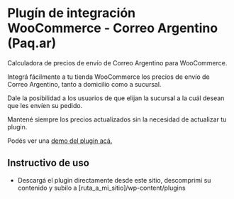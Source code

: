 # Plugín de integración WooCommerce - Correo Argentino (Paq.ar)

Calculadora de precios de envío de Correo Argentino para WooCommerce.

Integrá fácilmente a tu tienda WooCommerce los precios de envío de Correo Argentino, tanto a domicilio como a sucursal.

Dale la posibilidad a los usuarios de que elijan la sucursal a la cuál desean que les envíen su pedido.

Mantené siempre los precios actualizados sin la necesidad de actualizar tu plugin.

Podés ver una <a href="http://woo-ca-demo.adue.digital/" target="_blank">demo del plugin acá.</a>

## Instructivo de uso

* Descargá el plugin directamente desde este sitio, descomprimí su contenido y subilo a [ruta_a_mi_sitio]/wp-content/plugins
